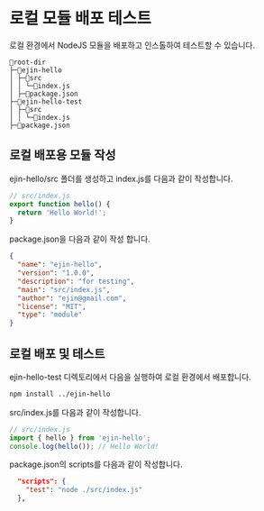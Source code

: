 # 로컬 모듈 배포 테스트 

로컬 환경에서 NodeJS 모듈을 배포하고 인스톨하여 테스트할 수 있습니다.

```shell
📂root-dir 
├─📂ejin-hello
│ ├─📂src  
│ │ └─📄index.js
│ ├─📄package.json 
├─📂ejin-hello-test
│ ├─📂src  
│ │ └─📄index.js
├─📄package.json
```


## 로컬 배포용 모듈 작성 

ejin-hello/src 폴더를 생성하고 index.js를 다음과 같이 작성합니다.

```jsx
// src/index.js 
export function hello() {
  return 'Hello World!';
}
```

package.json을 다음과 같이 작성 합니다. 
```json
{
  "name": "ejin-hello",
  "version": "1.0.0",
  "description": "for testing",
  "main": "src/index.js",
  "author": "ejin@gmail.com",
  "license": "MIT",
  "type": "module"
}
```


## 로컬 배포 및 테스트 

ejin-hello-test 디렉토리에서 다음을 실행하여 로컬 환경에서 배포합니다. 

```bash
npm install ../ejin-hello
```

src/index.js를 다음과 같이 작성합니다. 
```jsx
// src/index.js 
import { hello } from 'ejin-hello';
console.log(hello()); // Hello World!
```

package.json의 scripts를 다음과 같이 작성합니다. 
```json
  "scripts": {
    "test": "node ./src/index.js"
  },
```  



